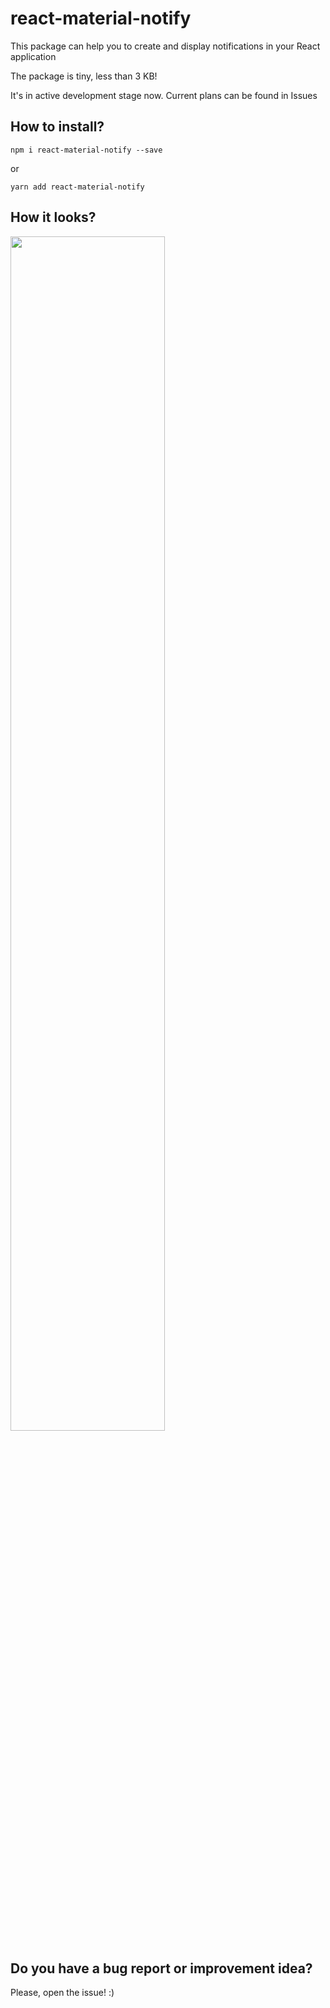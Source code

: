 # react-material-notify

This package can help you to create and display notifications in your React application

The package is tiny, less than 3 KB!

It's in active development stage now. Current plans can be found in Issues

## How to install?
```
npm i react-material-notify --save
```
or
```
yarn add react-material-notify
```

## How it looks?
<img src="https://user-images.githubusercontent.com/24944339/120903379-81a8bc80-c64e-11eb-8633-db3d73202f15.png" width="70%" />

## Do you have a bug report or improvement idea?
Please, open the issue! :)
